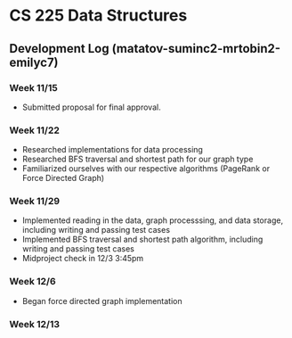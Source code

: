 # CS 225 Data Structures
## Development Log (matatov-suminc2-mrtobin2-emilyc7)

### Week 11/15
* Submitted proposal for final approval.

### Week 11/22
* Researched implementations for data processing
* Researched BFS traversal and shortest path for our graph type
* Familiarized ourselves with our respective algorithms (PageRank or Force Directed Graph)

### Week 11/29
* Implemented reading in the data, graph processsing, and data storage, including writing and passing test cases
* Implemented BFS traversal and shortest path algorithm, including writing and passing test cases
* Midproject check in 12/3 3:45pm

### Week 12/6
* Began force directed graph implementation

### Week 12/13
